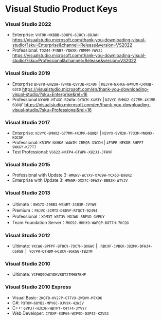 # Visual Studio Product Keys

### Visual Studio 2022 
 - Enterprise: `VHF9H-NXBBB-638P6-6JHCY-88JWH`
   https://visualstudio.microsoft.com/thank-you-downloading-visual-studio/?sku=Enterprise&channel=Release&version=VS2022
 - Professional: `TD244-P4NB7-YQ6XK-Y8MMM-YWV2J`
   https://visualstudio.microsoft.com/thank-you-downloading-visual-studio/?sku=Professional&channel=Release&version=VS2022

### Visual Studio 2019
 - Enterprise `BF8Y8-GN2QH-T84XB-QVY3B-RC4DF` | `KBJFW-NXHK6-W4WJM-CRMQB-G3CD`
   https://visualstudio.microsoft.com/en/thank-you-downloading-visual-studio/?sku=Enterprise&rel=16
 - Professional `NYWVH-HT4XC-R2WYW-9Y3CM-X4V3Y` | `NJVYC-BMHX2-G77MM-4XJMR-6Q8QF`
   https://visualstudio.microsoft.com/en/thank-you-downloading-visual-studio/?sku=Professional&rel=16

### Visual Studio 2017
 - Enterprise:  `NJVYC-BMHX2-G77MM-4XJMR-6Q8QF` | `N2VYX-9VR2K-T733M-MWD9X-KQCDF`
 - Professional: `KBJFW-NXHK6-W4WJM-CRMQB-G3CDH` | `4F3PR-NFKDB-8HFP7-9WXGY-K77T7`
 - Test Professional: `VG622-NKFP4-GTWPH-XB2JJ-JFHVF`

### Visual Studio 2015
- Professional with Update 3: `HMGNV-WCYXV-X7G9W-YCX63-B98R2`
- Enterprise with Update 3: `HM6NR-QXX7C-DFW2Y-8B82K-WTYJV`

### Visual Studio 2013
- Ultimate：`BWG7X-J98B3-W34RT-33B3R-JVYW9`
- Premium：`FBJVC-3CMTX-D8DVP-RTQCT-92494`
- Professional：`XDM3T-W3T3V-MGJWK-8BFVD-GVPKY`
- Team Foundation Server：`MHG9J-HHHX9-WWPQP-D8T7H-7KCQG`

### Visual Studio 2012
- Ultimate: `YKCW6-BPFPF-BT8C9-7DCTH-QXGWC` | ` RBCXF-CVBGR-382MK-DFHJ4-C69G8` | ` YQ7PR-QTHDM-HCBCV-9GKGG-TB2TM`

### Visual Studio 2010
- Ultimate: `YCFHQ9DWCYDKV88T2TMHG7BHP`

### Visual Studio 2010 Express
 - Visual Basic: `2KQT8-HV27P-GTTV9-2WBVV-M7X96`
 - C#: `PQT8W-68YB2-MPY6C-9JV9X-42WJV`
 - C++: `6VPJ7-H3CXH-HBTPT-X4T74-3YVY7`
 - Web Developer: `CY8XP-83P66-WCF9D-G3P42-K2VG3`
